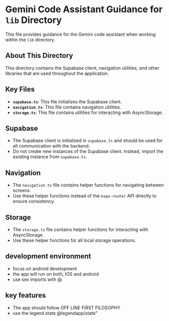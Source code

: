 
# Gemini Code Assistant Guidance for `lib` Directory

This file provides guidance for the Gemini code assistant when working within the `lib` directory.

## About This Directory

This directory contains the Supabase client, navigation utilities, and other libraries that are used throughout the application.

## Key Files

- **`supabase.ts`**: This file initializes the Supabase client.
- **`navigation.ts`**: This file contains navigation utilities.
- **`storage.ts`**: This file contains utilities for interacting with AsyncStorage.

## Supabase

- The Supabase client is initialized in `supabase.ts` and should be used for all communication with the backend.
- Do not create new instances of the Supabase client. Instead, import the existing instance from `supabase.ts`.

## Navigation

- The `navigation.ts` file contains helper functions for navigating between screens.
- Use these helper functions instead of the `expo-router` API directly to ensure consistency.

## Storage

- The `storage.ts` file contains helper functions for interacting with AsyncStorage.
- Use these helper functions for all local storage operations.

## development environment

 - focus on android development 
 - the app will run on both, IOS and android
 - use sex imports with @ 

 ## key features


- The app should follow OFF LINE FIRST FILOSOPHY
- use the legend state @legendapp/state"
